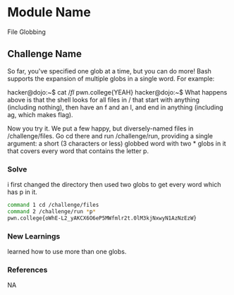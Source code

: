 # Module Name
File Globbing

## Challenge Name
So far, you've specified one glob at a time, but you can do more! Bash supports the expansion of multiple globs in a single word. For example:

hacker@dojo:~$ cat /*fl*
pwn.college{YEAH}
hacker@dojo:~$
What happens above is that the shell looks for all files in / that start with anything (including nothing), then have an f and an l, and end in anything (including ag, which makes flag).

Now you try it. We put a few happy, but diversely-named files in /challenge/files. Go cd there and run /challenge/run, providing a single argument: a short (3 characters or less) globbed word with two * globs in it that covers every word that contains the letter p.

### Solve
i first changed the directory then used two globs to get every word which has p in it.

```bash
command 1 cd /challenge/files
command 2 /challenge/run *p*
pwn.college{oWhE-L2_yAKCX6O6eP5MWfmlr2t.0lM3kjNxwyN1AzNzEzW}
```

### New Learnings
learned how to use more than one globs.

### References 
NA
